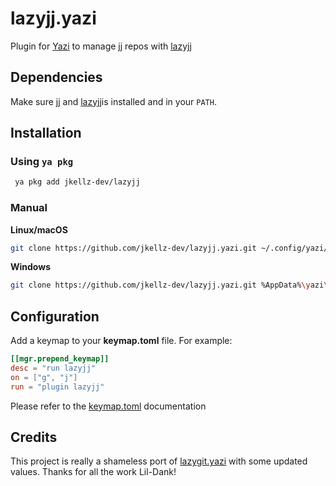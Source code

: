 # lazyjj.yazi

Plugin for [Yazi](https://github.com/sxyazi/yazi) to manage [jj](https://github.com/jj-vcs/jj) repos with [lazyjj](https://github.com/Cretezy/lazyjj)

## Dependencies

Make sure [jj](https://github.com/jj-vcs/jj) and [lazyjj](https://github.com/Cretezy/lazyjj)is installed and in your `PATH`.

## Installation

### Using `ya pkg`

```sh
 ya pkg add jkellz-dev/lazyjj
```

### Manual

**Linux/macOS**

```sh
git clone https://github.com/jkellz-dev/lazyjj.yazi.git ~/.config/yazi/plugins/lazyjj.yazi
```

**Windows**

```sh
git clone https://github.com/jkellz-dev/lazyjj.yazi.git %AppData%\yazi\config\plugins\lazyjj.yazi
```

## Configuration

Add a keymap to your **keymap.toml** file. For example:

```toml
[[mgr.prepend_keymap]]
desc = "run lazyjj"
on = ["g", "j"]
run = "plugin lazyjj"
```

Please refer to the [keymap.toml](https://yazi-rs.github.io/docs/configuration/keymap) documentation

## Credits

This project is really a shameless port of [lazygit.yazi](https://github.com/Lil-Dank/lazygit.yazi) with some updated values. Thanks for all the work Lil-Dank!
